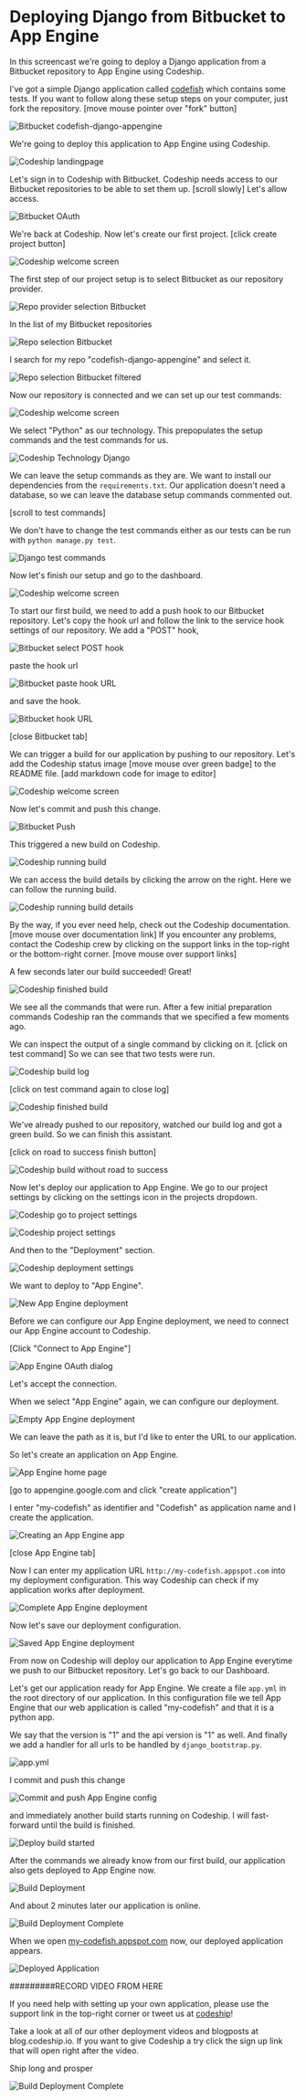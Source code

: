 













Deploying Django from Bitbucket to App Engine
======================

In this screencast we're going to deploy a Django application from a Bitbucket repository to App Engine using Codeship.





I've got a simple Django application called [codefish][codefish-repo] which contains some tests. If you want to follow along these setup steps on your computer, just fork the repository. [move mouse pointer over "fork" button]

![Bitbucket codefish-django-appengine][screenshot-repository]





We're going to deploy this application to App Engine using Codeship.

![Codeship landingpage][screenshot-codefish-landingpage]

Let's sign in to Codeship with Bitbucket. Codeship needs access to our Bitbucket repositories to be able to set them up. [scroll slowly] Let's allow access.

![Bitbucket OAuth][screenshot-oauth]

We're back at Codeship. Now let's create our first project. [click create project button]

![Codeship welcome screen][screenshot-codeship-welcome]





The first step of our project setup is to select Bitbucket as our repository provider.

![Repo provider selection Bitbucket][screenshot-repo-provider-selection]

In the list of my Bitbucket repositories

![Repo selection Bitbucket][screenshot-repo-selection]

I search for my repo "codefish-django-appengine" and select it.

![Repo selection Bitbucket filtered][screenshot-repo-selection-filtered]

Now our repository is connected and we can set up our test commands:

![Codeship welcome screen][screenshot-codeship-technology]

We select "Python" as our technology. This prepopulates the setup commands and the test commands for us.

![Codeship Technology Django][screenshot-codeship-technology-selected]





We can leave the setup commands as they are. We want to install our dependencies from the `requirements.txt`. Our application doesn't need a database, so we can leave the database setup commands commented out.

[scroll to test commands]

We don't have to change the test commands either as our tests can be run with `python manage.py test`.

![Django test commands][screenshot-test-commands]





Now let's finish our setup and go to the dashboard.

![Codeship welcome screen][screenshot-codeship-dasboard]





To start our first build, we need to add a push hook to our Bitbucket repository. Let's copy the hook url and follow the link to the service hook settings of our repository. We add a "POST" hook,

![Bitbucket select POST hook][screenshot-select-post-hook]

paste the hook url

![Bitbucket paste hook URL][screenshot-paste-hook-url]

and save the hook.

![Bitbucket hook URL][screenshot-hook-added]

[close Bitbucket tab]





We can trigger a build for our application by pushing to our repository. Let's add the Codeship status image [move mouse over green badge] to the README file.
[add markdown code for image to editor]

![Codeship welcome screen][screenshot-codeship-image]

Now let's commit and push this change.

![Bitbucket Push][screenshot-codeship-push]

This triggered a new build on Codeship.

![Codeship running build][screenshot-first-build-running]

We can access the build details by clicking the arrow on the right. Here we can follow the running build.

![Codeship running build details][screenshot-first-build-running-details]

By the way, if you ever need help, check out the Codeship documentation. [move mouse over documentation link] If you encounter any problems, contact the Codeship crew by clicking on the support links in the top-right or the bottom-right corner. [move mouse over support links]

A few seconds later our build succeeded! Great!

![Codeship finished build][screenshot-first-build-finished]

We see all the commands that were run. After a few initial preparation commands Codeship ran the commands that we specified a few moments ago.





We can inspect the output of a single command by clicking on it.
[click on test command]
So we can see that two tests were run.

![Codeship build log][screenshot-build-log]

[click on test command again to close log]

![Codeship finished build][screenshot-first-build-finished]





We've already pushed to our repository, watched our build log and got a green build. So we can finish this assistant.

[click on road to success finish button]

![Codeship build without road to success][screenshot-build-without-road-to-success]





Now let's deploy our application to App Engine. We go to our project settings by clicking on the settings icon in the projects dropdown.

![Codeship go to project settings][screenshot-go-to-project-settings]

![Codeship project settings][screenshot-project-settings]

And then to the "Deployment" section.

![Codeship deployment settings][screenshot-deployment-settings]

We want to deploy to "App Engine".

![New App Engine deployment][screenshot-new-deployment]





Before we can configure our App Engine deployment, we need to connect our App Engine account to Codeship.

[Click "Connect to App Engine"]

![App Engine OAuth dialog][screenshot-deployment-oauth]

Let's accept the connection.

When we select "App Engine" again, we can configure our deployment.

![Empty App Engine deployment][screenshot-empty-deployment]

We can leave the path as it is, but I'd like to enter the URL to our application.

So let's create an application on App Engine.

![App Engine home page][screenshot-deployment-home-page]

[go to appengine.google.com and click "create application"]

I enter "my-codefish" as identifier and "Codefish" as application name and I create the application.

![Creating an App Engine app][screenshot-new-deployment-app]

[close App Engine tab]

Now I can enter my application URL `http://my-codefish.appspot.com` into my deployment configuration. This way Codeship can check if my application works after deployment.





![Complete App Engine deployment][screenshot-complete-deployment]

Now let's save our deployment configuration.

![Saved App Engine deployment][screenshot-saved-deployment]

From now on Codeship will deploy our application to App Engine everytime we push to our Bitbucket repository.
Let's go back to our Dashboard.





Let's get our application ready for App Engine. We create a file `app.yml` in the root directory of our application. In this configuration file we tell App Engine that our web application is called "my-codefish" and that it is a python app.

We say that the version is "1" and the api version is "1" as well. And finally we add a handler for all urls to be handled by `django_bootstrap.py`.

![app.yml][screenshot-app-yml]

I commit and push this change

![Commit and push App Engine config][screenshot-commit-and-push-deployment-config]





and immediately another build starts running on Codeship. I will fast-forward until the build is finished.

![Deploy build started][screenshot-deploy-build-started]

After the commands we already know from our first build, our application also gets deployed to App Engine now.

![Build Deployment][screenshot-build-deployment]

And about 2 minutes later our application is online.

![Build Deployment Complete][screenshot-build-deployment-complete]





When we open [my-codefish.appspot.com][codefish-live] now, our deployed application appears.

![Deployed Application][screenshot-deployed-application]

#########RECORD VIDEO FROM HERE

If you need help with setting up your own application, please use the support link in the top-right corner or tweet us at [codeship][codeship-twitter]!

Take a look at all of our other deployment videos and blogposts at blog.codeship.io.
If you want to give Codeship a try click the sign up link that will open right after the video.

Ship long and prosper

![Build Deployment Complete][screenshot-build-deployment-complete]



 [codeship]: https://www.codeship.io/
 [codeship-twitter]: http://www.twitter.com/codeship
 
 [codefish-repo]: https://bitbucket.org/codeship-tutorials/codefish-django-appengine
 
 
 [codefish-live]: http://my-codefish.appspot.com
 
 [screenshot-repository]: https://github.com/codeship/screencast-storyboards/tree/django-bitbucket-appengine/screenshots/bitbucket/codefish-django-appengine/repository.png
 [screenshot-codefish-landingpage]: https://github.com/codeship/screencast-storyboards/tree/django-bitbucket-appengine/screenshots/codeship-landingpage.png
 [screenshot-oauth]: https://github.com/codeship/screencast-storyboards/tree/django-bitbucket-appengine/screenshots/bitbucket/oauth.png
 [screenshot-codeship-welcome]: https://github.com/codeship/screencast-storyboards/tree/django-bitbucket-appengine/screenshots/codeship-welcome.png
 [screenshot-repo-provider-selection]: https://github.com/codeship/screencast-storyboards/tree/django-bitbucket-appengine/screenshots/bitbucket/repo-provider-selection.png
 [screenshot-repo-selection]: https://github.com/codeship/screencast-storyboards/tree/django-bitbucket-appengine/screenshots/repo-selection.png
 [screenshot-repo-selection-filtered]: https://github.com/codeship/screencast-storyboards/tree/django-bitbucket-appengine/screenshots/django/codefish-django-appengine-selection-filtered.png
 [screenshot-codeship-technology]: https://github.com/codeship/screencast-storyboards/tree/django-bitbucket-appengine/screenshots/codeship-technology.png
 [screenshot-codeship-technology-selected]: https://github.com/codeship/screencast-storyboards/tree/django-bitbucket-appengine/screenshots/django/codeship-technology.png
 [screenshot-technology-version]: https://github.com/codeship/screencast-storyboards/tree/django-bitbucket-appengine/screenshots/django/technology-version.png
 [screenshot-test-commands]: https://github.com/codeship/screencast-storyboards/tree/django-bitbucket-appengine/screenshots/django/test-commands.png
 [screenshot-codeship-dasboard]: https://github.com/codeship/screencast-storyboards/tree/django-bitbucket-appengine/screenshots/bitbucket/codefish-django-appengine/codeship-dashboard.png
 [screenshot-codeship-image]: https://github.com/codeship/screencast-storyboards/tree/django-bitbucket-appengine/screenshots/django/codeship-image.png
 [screenshot-codeship-push]: https://github.com/codeship/screencast-storyboards/tree/django-bitbucket-appengine/screenshots/bitbucket/codefish-django-appengine/push.png
 [screenshot-first-build-running]: https://github.com/codeship/screencast-storyboards/tree/django-bitbucket-appengine/screenshots/django/first-build-running.png
 [screenshot-first-build-running-details]: https://github.com/codeship/screencast-storyboards/tree/django-bitbucket-appengine/screenshots/bitbucket/codefish-django-appengine/first-build-running-details.png
 [screenshot-first-build-finished]: https://github.com/codeship/screencast-storyboards/tree/django-bitbucket-appengine/screenshots/bitbucket/codefish-django-appengine/first-build-finished.png
 [screenshot-build-log]: https://github.com/codeship/screencast-storyboards/tree/django-bitbucket-appengine/screenshots/bitbucket/codefish-django-appengine/build-log.png
 [screenshot-build-without-road-to-success]: https://github.com/codeship/screencast-storyboards/tree/django-bitbucket-appengine/screenshots/bitbucket/codefish-django-appengine/build-without-road-to-success.png
 [screenshot-go-to-project-settings]: https://github.com/codeship/screencast-storyboards/tree/django-bitbucket-appengine/screenshots/bitbucket/codefish-django-appengine/go-to-project-settings.png
 [screenshot-project-settings]: https://github.com/codeship/screencast-storyboards/tree/django-bitbucket-appengine/screenshots/django/project-settings.png
 [screenshot-deployment-settings]: https://github.com/codeship/screencast-storyboards/tree/django-bitbucket-appengine/screenshots/django/deployment-settings.png
 [screenshot-new-deployment]: https://github.com/codeship/screencast-storyboards/tree/django-bitbucket-appengine/screenshots/django/appengine/new-deployment.png
 [screenshot-heroku-apps]: https://github.com/codeship/screencast-storyboards/tree/django-bitbucket-appengine/screenshots/appengine/heroku-apps.png
 [screenshot-create-heroku-app]: https://github.com/codeship/screencast-storyboards/tree/django-bitbucket-appengine/screenshots/appengine/create-heroku-app.png
 [screenshot-heroku-app-created]: https://github.com/codeship/screencast-storyboards/tree/django-bitbucket-appengine/screenshots/appengine/heroku-app-created.png
 [screenshot-heroku-deployment-name]: https://github.com/codeship/screencast-storyboards/tree/django-bitbucket-appengine/screenshots/django/appengine/heroku-deployment-name.png
 [screenshot-show-api-key]: https://github.com/codeship/screencast-storyboards/tree/django-bitbucket-appengine/screenshots/appengine/show-api-key.png
 [screenshot-complete-deployment]: https://github.com/codeship/screencast-storyboards/tree/django-bitbucket-appengine/screenshots/django/appengine/complete-deployment.png
 [screenshot-saved-deployment]: https://github.com/codeship/screencast-storyboards/tree/django-bitbucket-appengine/screenshots/django/appengine/saved-deployment.png
 [screenshot-added-paragraph]: https://github.com/codeship/screencast-storyboards/tree/django-bitbucket-appengine/screenshots/django/added-paragraph.png
 [screenshot-commit-and-push-paragraph]: https://github.com/codeship/screencast-storyboards/tree/django-bitbucket-appengine/screenshots/bitbucket/django/commit-and-push-paragraph.png
 [screenshot-deploy-build-started]: https://github.com/codeship/screencast-storyboards/tree/django-bitbucket-appengine/screenshots/django/appengine/deploy-build-started.png
 [screenshot-build-deployment]: https://github.com/codeship/screencast-storyboards/tree/django-bitbucket-appengine/screenshots/django/appengine/build-deployment.png
 [screenshot-build-deployment-complete]: https://github.com/codeship/screencast-storyboards/tree/django-bitbucket-appengine/screenshots/django/appengine/build-deployment-complete.png
 [screenshot-deployed-application]: https://github.com/codeship/screencast-storyboards/tree/django-bitbucket-appengine/screenshots/django/appengine/deployed-application.png
 [screenshot-select-post-hook]: https://github.com/codeship/screencast-storyboards/tree/django-bitbucket-appengine/screenshots/bitbucket/codefish-django-appengine/select-post-hook.png
 [screenshot-paste-hook-url]: https://github.com/codeship/screencast-storyboards/tree/django-bitbucket-appengine/screenshots/bitbucket/codefish-django-appengine/paste-hook-url.png
 [screenshot-hook-added]: https://github.com/codeship/screencast-storyboards/tree/django-bitbucket-appengine/screenshots/bitbucket/codefish-django-appengine/hook-added.png
 [screenshot-deployment-username]: https://github.com/codeship/screencast-storyboards/tree/django-bitbucket-appengine/screenshots/django/appengine/username.png
 [screenshot-create-deployment-token]: https://github.com/codeship/screencast-storyboards/tree/django-bitbucket-appengine/screenshots/django/appengine/create-token.png
 [screenshot-add-deployment-config]: https://github.com/codeship/screencast-storyboards/tree/django-bitbucket-appengine/screenshots/appengine/add-config.png
 [screenshot-commit-and-push-deployment-config]: https://github.com/codeship/screencast-storyboards/tree/django-bitbucket-appengine/screenshots/bitbucket/codefish-django-appengine/appengine/commit-and-push-deployment-config.png
 [screenshot-dotcloud-api-key]: https://github.com/codeship/screencast-storyboards/tree/django-bitbucket-appengine/screenshots/appengine/api-key.png
 [screenshot-dotcloud-deployment-api-key]: https://github.com/codeship/screencast-storyboards/tree/django-bitbucket-appengine/screenshots/django/appengine/deployment-api-key.png
 [screenshot-dotcloud-yml]: https://github.com/codeship/screencast-storyboards/tree/django-bitbucket-appengine/screenshots/django/appengine/dotcloud-yml.png
 [screenshot-dotcloud-wsgi-py]: https://github.com/codeship/screencast-storyboards/tree/django-bitbucket-appengine/screenshots/django/appengine/wsgi-py.png
 [screenshot-deployment-documentation-page]: https://github.com/codeship/screencast-storyboards/tree/django-bitbucket-appengine/screenshots/django/appengine/documentation-page.png
 [screenshot-empty-deployment]: https://github.com/codeship/screencast-storyboards/tree/django-bitbucket-appengine/screenshots/django/appengine/empty-deployment.png
 [screenshot-deployment-home-page]: https://github.com/codeship/screencast-storyboards/tree/django-bitbucket-appengine/screenshots/appengine/home-page.png
 [screenshot-new-deployment-app]: https://github.com/codeship/screencast-storyboards/tree/django-bitbucket-appengine/screenshots/django/appengine/new-deployment-app.png
 [screenshot-deployment-oauth]: https://github.com/codeship/screencast-storyboards/tree/django-bitbucket-appengine/screenshots/appengine/oauth.png
 [screenshot-app-yml]: https://github.com/codeship/screencast-storyboards/tree/django-bitbucket-appengine/screenshots/django/appengine/app-yml.png
 [screenshot-install-tool]: https://github.com/codeship/screencast-storyboards/tree/django-bitbucket-appengine/screenshots/appengine/install-tool.png
 [screenshot-sign-in-to-deployment]: https://github.com/codeship/screencast-storyboards/tree/django-bitbucket-appengine/screenshots/appengine/sign-in-to-deployment.png
 [screenshot-create-api-token]: https://github.com/codeship/screencast-storyboards/tree/django-bitbucket-appengine/screenshots/appengine/create-api-token.png
 [screenshot-insert-api-token]: https://github.com/codeship/screencast-storyboards/tree/django-bitbucket-appengine/screenshots/appengine/insert-api-token.png
 [screenshot-look-up-url]: https://github.com/codeship/screencast-storyboards/tree/django-bitbucket-appengine/screenshots/appengine/look-up-url.png

